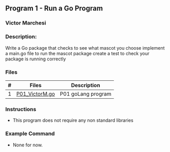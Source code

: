 ## Program 1 - Run a Go Program
### Victor Marchesi
### Description:

Write a Go package that checks to see what mascot you choose implement a main.go file to run the mascot package create a test to check your package is running correctly


### Files

|   #   | Files    | Description                      |
| :---: | -------- | -------------------------------- |
|   1   | [P01_VictorM.go](./P01_VictorM.go) | P01 goLang program |


### Instructions

- This program does not require any non standard libraries

### Example Command

- None for now.
